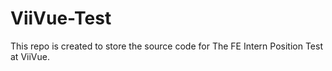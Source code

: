 # ViiVue-Test
This repo is created to store the source code for The FE Intern Position Test at ViiVue.
